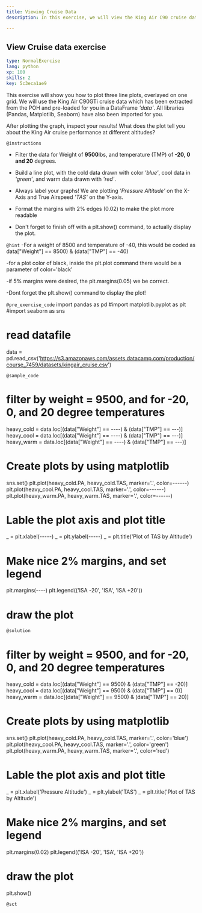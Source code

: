 ```yaml
---
title: Viewing Cruise Data
description: In this exercise, we will view the King Air C90 cruise data

---
```

## View Cruise data exercise

```yaml
type: NormalExercise
lang: python
xp: 100
skills: 2
key: 5c3eca1ae9
```
This exercise will show you how to plot three line plots, overlayed on one grid. We
will use the King Air C90GTi cruise data which has been extracted from the POH and 
pre-loaded for you in a DataFrame _'data'_.  All libraries (Pandas, Matplotlib, Seaborn)
have also been imported for you.

After plotting the graph, inspect your results!  What does the plot tell you about the 
King Air cruise performance at different altitudes?

`@instructions`

* Filter the data for Weight of **9500**lbs, and temperature (TMP) of **-20, 0 and 20** degrees.

* Build a line plot, with the cold data drawn with color _'blue'_, cool data in _'green'_, and
warm data drawn with _'red'_.

* Always label your graphs!  We are plotting _'Pressure Altitude'_ on the X-Axis and
True Airspeed _'TAS'_ on the Y-axis.

* Format the margins with 2% edges (0.02) to make the plot more readable

* Don't forget to finish off with a plt.show() command, to actually display the plot.


`@hint`
-For a weight of 8500 and temperature of -40, this would be coded as 
data["Weight"] == 8500) & (data["TMP"] == -40)

-for a plot color of black, inside the plt.plot command there would be
a parameter of color='black'

-if 5% margins were desired, the plt.margins(0.05) we be correct.

-Dont forget the plt.show() command to display the plot!

`@pre_exercise_code`
import pandas as pd
#import matplotlib.pyplot as plt
#import seaborn as sns

# read datafile
data = pd.read_csv('https://s3.amazonaws.com/assets.datacamp.com/production/course_7459/datasets/kingair_cruise.csv')

`@sample_code`
# filter by weight = 9500, and for -20, 0, and 20 degree temperatures
heavy_cold = data.loc[(data["Weight"] == ----) & (data["TMP"] == ---)]
heavy_cool = data.loc[(data["Weight"] == ----) & (data["TMP"] == ---)]
heavy_warm = data.loc[(data["Weight"] == ----) & (data["TMP"] == ---)]

# Create plots by using matplotlib
sns.set()
plt.plot(heavy_cold.PA, heavy_cold.TAS, marker='.', color=------)
plt.plot(heavy_cool.PA, heavy_cool.TAS, marker='.', color=------)
plt.plot(heavy_warm.PA, heavy_warm.TAS, marker='.', color=------)

# Lable the plot axis and plot title
_ = plt.xlabel(-----)
_ = plt.ylabel(-----)
_ = plt.title('Plot of TAS by Altitude')

# Make nice 2% margins, and set legend
plt.margins(----)
plt.legend(('ISA -20', 'ISA', 'ISA +20'))

# draw the plot


`@solution`
# filter by weight = 9500, and for -20, 0, and 20 degree temperatures
heavy_cold = data.loc[(data["Weight"] == 9500) & (data["TMP"] == -20)]
heavy_cool = data.loc[(data["Weight"] == 9500) & (data["TMP"] == 0)]
heavy_warm = data.loc[(data["Weight"] == 9500) & (data["TMP"] == 20)]

# Create plots by using matplotlib
sns.set()
plt.plot(heavy_cold.PA, heavy_cold.TAS, marker='.', color='blue')
plt.plot(heavy_cool.PA, heavy_cool.TAS, marker='.', color='green')
plt.plot(heavy_warm.PA, heavy_warm.TAS, marker='.', color='red')

# Lable the plot axis and plot title
_ = plt.xlabel('Pressure Altitude')
_ = plt.ylabel('TAS')
_ = plt.title('Plot of TAS by Altitude')

# Make nice 2% margins, and set legend
plt.margins(0.02)
plt.legend(('ISA -20', 'ISA', 'ISA +20'))

# draw the plot
plt.show()

`@sct`
```{python}

```


